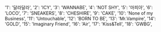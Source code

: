 '1': '달라달라',
'2': 'ICY',
'3': 'WANNABE',
'4': 'NOT SHY',
'5': '마피아',
'6': 'LOCO',
'7': 'SNEAKERS',
'8': 'CHESHIRE',
'9': 'CAKE',
'10': 'None of my Business',
'11': 'Untouchable',
'12': 'BORN TO BE',
'13': 'Mr.Vampire',
'14': 'GOLD',
'15': 'Imaginary Friend',
'16': 'Air',
'17': 'Kiss&Tell',
'18': 'GWBG',
